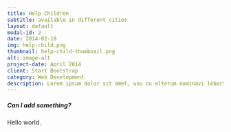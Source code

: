 ```yaml
---
title: Help Children
subtitle: available in different cities
layout: default
modal-id: 2
date: 2014-02-18
img: help-child.png
thumbnail: help-child-thumbnail.png
alt: image-alt
project-date: April 2014
client: Start Bootstrap
category: Web Development
description: Lorem ipsum dolor sit amet, usu cu alterum nominavi lobortis. At duo novum diceret. Tantas apeirian vix et, usu sanctus postulant inciderint ut, populo diceret necessitatibus in vim. Cu eum dicam feugiat noluisse.
---
```


##### Can I add something?

Hello world.
